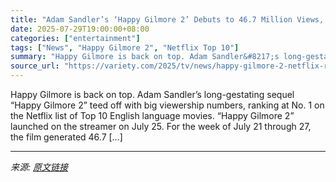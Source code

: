 ```yaml
---
title: "Adam Sandler’s ‘Happy Gilmore 2’ Debuts to 46.7 Million Views, Biggest Netflix U.S. Film Opening Ever"
date: 2025-07-29T19:00:00+08:00
categories: ["entertainment"]
tags: ["News", "Happy Gilmore 2", "Netflix Top 10"]
summary: "Happy Gilmore is back on top. Adam Sandler&#8217;s long-gestating sequel &#8220;Happy Gilmore 2&#8221; teed off with big viewership numbers, ranking at No. 1 on the Netflix list of Top 10 English lang"
source_url: "https://variety.com/2025/tv/news/happy-gilmore-2-netflix-ratings-views-1236473359/"
---
```


Happy Gilmore is back on top. Adam Sandler&#8217;s long-gestating sequel &#8220;Happy Gilmore 2&#8221; teed off with big viewership numbers, ranking at No. 1 on the Netflix list of Top 10 English language movies. &#8220;Happy Gilmore 2&#8221; launched on the streamer on July 25. For the week of July 21 through 27, the film generated 46.7 [&#8230;]

---

*来源: [原文链接](https://variety.com/2025/tv/news/happy-gilmore-2-netflix-ratings-views-1236473359/)*
